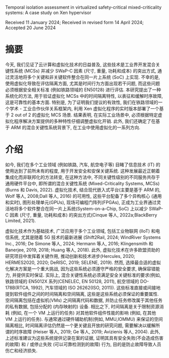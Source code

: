 
Temporal isolation assessment in virtualized safety-critical mixed-criticality systems: A case study on Xen hypervisor

Received 11 January 2024; Received in revised form 14 April 2024; Accepted 20 June 2024

# 摘要

今天, 我们见证了云计算和虚拟化技术的日益普及, 这些技术是工业界开发混合关键性系统 (MCSs) 并减少 SWaP-C 因素 (尺寸, 重量, 功耗和成本) 的突出方式, 通过灵活地将多个关键和非关键软件整合在同一片上系统 (SoC) 上实现. 不幸的是, 使用虚拟化导致在评估隔离方面, 尤其是时间行为方面出现若干问题, 而这些问题必须根据安全相关标准 (例如铁路领域的 EN50128) 进行评估. 本研究提出了一种系统化的方法, 用于验证虚拟化 MCSs 中的时间隔离特性, 以表征和缓解时序故障, 这是可靠性的基本方面. 特别是, 为了证明我们提议的有效性, 我们在铁路领域的一个学术 - 工业合作伙伴关系框架内, 利用 Xen 虚拟化程序的实时版本部署了一个基于 2 out of 2 的虚拟化 MCS 场景. 结果表明, 在实际工业场景中, 必须根据特定虚拟化程序解决方案提供的多种特性仔细调整虚拟化开销. 此外, 我们还确定了在基于 ARM 的混合关键性系统背景下, 在工业中使用虚拟化的一系列方向.

# 介绍

如今, 我们在多个工业领域 (例如铁路, 汽车, 航空电子等) 目睹了信息技术 (IT) 的使用达到了前所未有的程度, 用于开发安全和安保关键系统. 这种发展最近正朝着集成化而非联邦化的方法转变, 在这种方法中, 不同关键性级别的不同服务共存于通用硬件平台中, 即所谓的混合关键性系统 (Mixed-Criticality Systems, MCSs)(Burns 和 Davis, 2022). 虚拟化技术, 结合现代嵌入式平台(主要是基于 ARM 的, Wolf 等人, 2008;Dall 等人, 2016) 的可用性, 这些平台配备了多个异构核心 (通用和实时), 图形处理单元(GPUs), 现场可编程门阵列(FPGAs), 正成为工业界通过灵活地将多个软件整合在同一片上系统(System-on-a-Chip, SoC) 上以减少 SWaP-C 因素 (尺寸, 重量, 功耗和成本) 的突出方式(Cinque 等人, 2022a;BlackBerry Limited, 2021).

虚拟化技术作为基础技术, 广泛应用于多个工业领域, 包括工业物联网 (IIoT) 和电信系统, 尤其是随着 5G 技术的最新进展 (Shift2Rail, 2024; WindRiver Systems Inc., 2016; De Simone 等人, 2024; Hermann 等人, 2016; Klingensmith 和 Banerjee, 2019, 2018; Huang 等人, 2018). 此外, 虚拟化技术在许多欧盟资助的研究项目中发挥着关键作用, 推动创新和技术进步(Hercules, 2020; HERMES2020, 2020; DeRISC, 2019; SELENE, 2019). 然而, 选择最合适的虚拟化解决方案是一个重大挑战, 因为这些系统必须遵守严格的安全要求, 确保容错能力, 并提供实时保证. 实际上, 混合关键性系统必须满足安全关键标准的要求(例如, 铁路领域的 EN5012X 系列(CENELEC, EN 50128, 2011), 航空领域的 DO-178B(RTCA, 1992), 汽车领域的 ISO 26262(ISO, 2011)). 这些标准直接或间接地提到软件组件之间的时间隔离和空间隔离, 这些是这些系统必须保证的重要属性. 空间隔离包括在虚拟机(VMs) 之间隔离代码和数据, 并防止任务修改属于其他任务的私有数据, 包括分配的 (内存映射的) 设备. 相比之下, 时间隔离是关于限制资源消耗 (例如, 在一个 VM 上运行的任务) 对其他软件组件性能的影响 (例如, 在其他 VM 上运行的任务). 与通常通过硬件辅助机制(例如, MMU,IOMMU) 来保证的空间隔离相比, 时间隔离评估仍然是一个更关键且开放的研究问题, 需要解决以缓解所谓的时序故障 (Heiser 等人, 2019; Ge 等人, 2019; Avizienis 等人, 2004). 此外, 上述标准建议为这些系统提供记录在案的证据, 证明其具有安全失败(不会造成伤害的故障) 和 / 或停止失败 (可以可靠检测到的故障) 行为, 目的是防止故障导致人员伤亡和经济损失.




